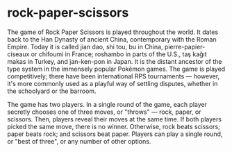 # rock-paper-scissors

The game of Rock Paper Scissors is played throughout the world. It dates back to the Han Dynasty of ancient China, contemporary with the Roman Empire. Today it is called jian dao, shi tou, bu in China, pierre-papier-ciseaux or chifoumi in France; roshambo in parts of the U.S., taş kağıt makas in Turkey, and jan-ken-pon in Japan. It is the distant ancestor of the type system in the immensely popular Pokémon games. The game is played competitively; there have been international RPS tournaments — however, it's more commonly used as a playful way of settling disputes, whether in the schoolyard or the barroom.

The game has two players. In a single round of the game, each player secretly chooses one of three moves, or "throws" — rock, paper, or scissors. Then, players reveal their moves at the same time. If both players picked the same move, there is no winner. Otherwise, rock beats scissors; paper beats rock; and scissors beat paper. Players can play a single round, or "best of three", or any number of other options.
